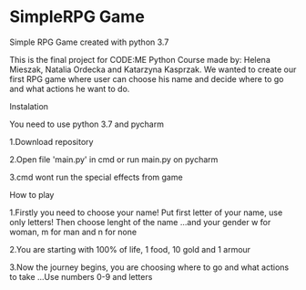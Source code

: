 # SimpleRPG Game
Simple RPG Game created with python 3.7


This is the final project for CODE:ME Python Course made by: Helena Mieszak, Natalia Ordecka and Katarzyna Kasprzak.
We wanted to create our first RPG game where user can choose his name and decide where to go and what actions he want to do.

Instalation

You need to use python 3.7 and pycharm

1.Download repository

2.Open file 'main.py' in cmd or run main.py on pycharm

3.cmd wont run the special effects from game

How to play

1.Firstly you need to choose your name!
    Put first letter of your name, use only letters!
    Then choose lenght of the name
    ...and your gender w for woman, m for man and n for none
    
2.You are starting with 100% of life, 1 food, 10 gold and 1 armour

3.Now the journey begins, you are choosing where to go and what actions to take
...Use numbers 0-9 and letters





